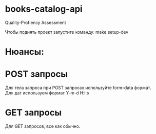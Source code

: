 # books-catalog-api
Quality-Profiency Assessment

Чтобы поднять проект запустите команду:
 make setup-dev

# Нюансы:
# POST запросы
Для тела запроса при POST запросах используйте form-data формат.
Для дат используем формат Y-m-d H:i:s

# GET запросы
Для GET запросов, все как обычно.

